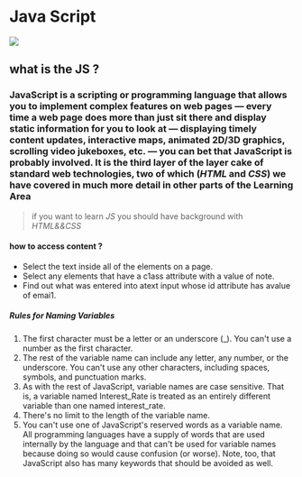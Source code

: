 # Java Script
![](https://www.dz-techs.com/wp-content/uploads/2017/08/html_css_javascript_and_the_awesome_jquery_infographic_header.png)
## what is the JS ?
### JavaScript is a scripting or programming language that allows you to implement complex features on web pages — every time a web page does more than just sit there and display static information for you to look at — displaying timely content updates, interactive maps, animated 2D/3D graphics, scrolling video jukeboxes, etc. — you can bet that JavaScript is probably involved. It is the third layer of the layer cake of standard web technologies, two of which (*HTML* and *CSS*) we have covered in much more detail in other parts of the Learning Area
> if you want to learn *JS* you should have background with *HTML&&CSS*

#### how to access content ?
- Select the text inside all of the <hl> elements on a page.
-  Select any elements that have a c1ass attribute with a value of note.
- Find out what was entered into atext input whose id attribute has avalue of emai1.

##### Rules for Naming Variables
1. The first character must be a letter or an underscore (_). You can't use a number as the first character.
2. The rest of the variable name can include any letter, any number, or the underscore. You can't use any other characters, including spaces, symbols, and punctuation marks.
3. As with the rest of JavaScript, variable names are case sensitive. That is, a variable named Interest_Rate is treated as an entirely different variable than one named interest_rate.
3. There's no limit to the length of the variable name.
5. You can't use one of JavaScript's reserved words as a variable name. All programming languages have a supply of words that are used internally by the language and that can't be used for variable names because doing so would cause confusion (or worse). Note, too, that JavaScript also has many keywords that should be avoided as well.
